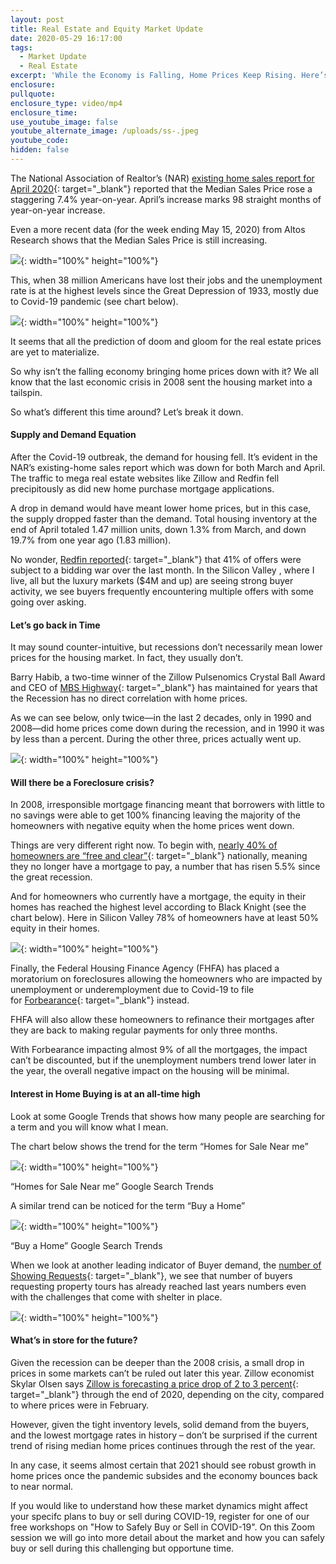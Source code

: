 ```yaml
---
layout: post
title: Real Estate and Equity Market Update
date: 2020-05-29 16:17:00
tags:
  - Market Update
  - Real Estate
excerpt: 'While the Economy is Falling, Home Prices Keep Rising. Here’s why.'
enclosure:
pullquote:
enclosure_type: video/mp4
enclosure_time:
use_youtube_image: false
youtube_alternate_image: /uploads/ss-.jpeg
youtube_code:
hidden: false
---
```


The National Association of Realtor’s (NAR)&nbsp;[existing home sales report for April 2020](https://www.nar.realtor/newsroom/existing-home-sales-wane-17-8-in-april){: target="_blank"}&nbsp;reported that the Median Sales Price rose a staggering 7.4% year-on-year. April’s increase marks 98 straight months of year-on-year increase.

Even a more recent data (for the week ending May 15, 2020) from Altos Research shows that the Median Sales Price is still increasing.

![](/uploads/1.png){: width="100%" height="100%"}

This, when 38 million Americans have lost their jobs and the unemployment rate is at the highest levels since the Great Depression of 1933, mostly due to Covid-19 pandemic (see chart below).

![](/uploads/2.png){: width="100%" height="100%"}

It seems that all the prediction of doom and gloom for the real estate prices are yet to materialize.&nbsp;

So why isn’t the falling economy bringing home prices down with it? We all know that the last economic crisis in 2008 sent the housing market into a tailspin.

So what’s different this time around? Let’s break it down.

#### Supply and Demand Equation

After the Covid-19 outbreak, the demand for housing fell. It’s evident in the NAR’s existing-home sales report which was down for both March and April. The traffic to mega real estate websites like Zillow and Redfin fell precipitously as did new home purchase mortgage applications.

A drop in demand would have meant lower home prices, but in this case, the supply dropped faster than the demand. Total housing inventory at the end of April totaled 1.47 million units, down 1.3% from March, and down 19.7% from one year ago (1.83 million).

No wonder,&nbsp;[Redfin reported](http://press.redfin.com/news-releases/news-release-details/41-redfin-offers-faced-bidding-wars-late-april-early-may-amid/){: target="_blank"}&nbsp;that 41% of offers were subject to a bidding war over the last month. In the Silicon Valley , where I live, all but the luxury markets ($4M and up) are seeing strong buyer activity, we see buyers frequently encountering multiple offers with some going over asking.&nbsp;

#### Let’s go back in Time

It may sound counter-intuitive, but recessions don’t necessarily mean lower prices for the housing market. In fact, they usually don’t.

Barry Habib, a two-time winner of the Zillow Pulsenomics Crystal Ball Award and CEO of&nbsp;[MBS Highway](https://mbshighway.com/){: target="_blank"}&nbsp;has maintained for years that the Recession has no direct correlation with home prices.

As we can see below, only twice—in the last 2 decades, only in 1990 and 2008—did home prices come down during the recession, and in 1990 it was by less than a percent. During the other three, prices actually went up.

![](/uploads/3.png){: width="100%" height="100%"}

#### Will there be a Foreclosure crisis?

In 2008, irresponsible mortgage financing meant that borrowers with little to no savings were able to get 100% financing leaving the majority of the homeowners with negative equity when the home prices went down.

Things are very different right now. To begin with,&nbsp;[nearly 40% of homeowners are “free and clear”](https://www.forbes.com/sites/brendarichardson/2019/07/26/nearly-40-of-homes-in-the-us-are-free-and-clear-of-a-mortgage/#71315b1747c2){: target="_blank"}&nbsp;nationally, meaning they no longer have a mortgage to pay, a number that has risen 5.5% since the great recession.&nbsp;

And for homeowners who currently have a mortgage, the equity in their homes has reached the highest level according to Black Knight (see the chart below). Here in Silicon Valley 78% of homeowners have at least 50% equity in their homes.&nbsp;

![](/uploads/4.png){: width="100%" height="100%"}

Finally, the Federal Housing Finance Agency (FHFA) has placed a moratorium on foreclosures allowing the homeowners who are impacted by unemployment or underemployment due to Covid-19 to file for&nbsp;[Forbearance](https://www.mortgageblog.com/how-does-the-mortgage-payment-forbearance-plan-work/){: target="_blank"}&nbsp;instead.&nbsp;

FHFA will also allow these homeowners to refinance their mortgages after they are back to making regular payments for only three months.&nbsp;

With Forbearance impacting almost 9% of all the mortgages, the impact can’t be discounted, but if the unemployment numbers trend lower later in the year, the overall negative impact on the housing will be minimal.

#### Interest in Home Buying is at an all-time high

Look at some Google Trends that shows how many people are searching for a term and you will know what I mean.

The chart below shows the trend for the term “Homes for Sale Near me”

![](/uploads/5.png){: width="100%" height="100%"}

“Homes for Sale Near me” Google Search Trends

A similar trend can be noticed for the term “Buy a Home”

![](/uploads/6.png){: width="100%" height="100%"}

“Buy a Home” Google Search Trends

When we look at another leading indicator of Buyer demand, the&nbsp;[number of Showing Requests](https://www.showingtime.com/impact-of-coronavirus/){: target="_blank"}, we see that number of buyers requesting property tours has already reached last years numbers even with the challenges that come with shelter in place.&nbsp;

![](/uploads/7.png){: width="100%" height="100%"}

#### What’s in store for the future?

Given the recession can be deeper than the 2008 crisis, a small drop in prices in some markets can’t be ruled out later this year. Zillow economist Skylar Olsen says&nbsp;[Zillow is forecasting a price drop of 2 to 3 percent](https://www.zillow.com/research/prices-sales-forecast-coronavirus-26975/){: target="_blank"}&nbsp;through the end of 2020, depending on the city, compared to where prices were in February.&nbsp;

However, given the tight inventory levels, solid demand from the buyers, and the lowest mortgage rates in history – don’t be surprised if the current trend of rising median home prices continues through the rest of the year.

In any case, it seems almost certain that 2021 should see robust growth in home prices once the pandemic subsides and the economy bounces back to near normal.

If you would like to understand how these market dynamics might affect your specifc plans to buy or sell during COVID-19, register for one of our free workshops on "How to Safely Buy or Sell in COVID-19". On this Zoom session we will go into more detail about the market and how you can safely buy or sell during this challenging but opportune time.&nbsp;